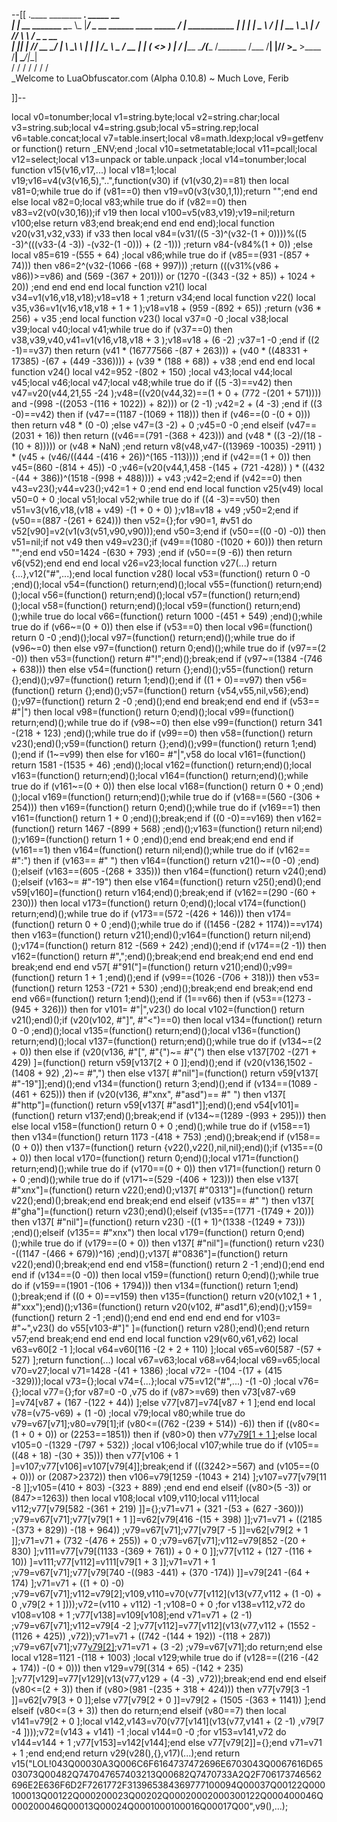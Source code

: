 --[[
 .____                  ________ ___.    _____                           __                
 |    |    __ _______   \_____  \\_ |___/ ____\_ __  ______ ____ _____ _/  |_  ___________ 
 |    |   |  |  \__  \   /   |   \| __ \   __\  |  \/  ___// ___\\__  \\   __\/  _ \_  __ \
 |    |___|  |  // __ \_/    |    \ \_\ \  | |  |  /\___ \\  \___ / __ \|  | (  <_> )  | \/
 |_______ \____/(____  /\_______  /___  /__| |____//____  >\___  >____  /__|  \____/|__|   
         \/          \/         \/    \/                \/     \/     \/                   
          \_Welcome to LuaObfuscator.com   (Alpha 0.10.8) ~  Much Love, Ferib 

]]--

local v0=tonumber;local v1=string.byte;local v2=string.char;local v3=string.sub;local v4=string.gsub;local v5=string.rep;local v6=table.concat;local v7=table.insert;local v8=math.ldexp;local v9=getfenv or function() return _ENV;end ;local v10=setmetatable;local v11=pcall;local v12=select;local v13=unpack or table.unpack ;local v14=tonumber;local function v15(v16,v17,...) local v18=1;local v19;v16=v4(v3(v16,5),"..",function(v30) if (v1(v30,2)==81) then local v81=0;while true do if (v81==0) then v19=v0(v3(v30,1,1));return "";end end else local v82=0;local v83;while true do if (v82==0) then v83=v2(v0(v30,16));if v19 then local v100=v5(v83,v19);v19=nil;return v100;else return v83;end break;end end end end);local function v20(v31,v32,v33) if v33 then local v84=(v31/((5 -3)^(v32-(1 + 0))))%((5 -3)^(((v33-(4 -3)) -(v32-(1 -0))) + (2 -1))) ;return v84-(v84%(1 + 0)) ;else local v85=619 -(555 + 64) ;local v86;while true do if (v85==(931 -(857 + 74))) then v86=2^(v32-(1066 -(68 + 997))) ;return (((v31%(v86 + v86))>=v86) and (569 -(367 + 201))) or (1270 -((343 -(32 + 85)) + 1024 + 20)) ;end end end end local function v21() local v34=v1(v16,v18,v18);v18=v18 + 1 ;return v34;end local function v22() local v35,v36=v1(v16,v18,v18 + 1 + 1 );v18=v18 + (959 -(892 + 65)) ;return (v36 * 256) + v35 ;end local function v23() local v37=0 -0 ;local v38;local v39;local v40;local v41;while true do if (v37==0) then v38,v39,v40,v41=v1(v16,v18,v18 + 3 );v18=v18 + (6 -2) ;v37=1 -0 ;end if ((2 -1)==v37) then return (v41 * (16777566 -(87 + 263))) + (v40 * ((48331 + 17385) -(67 + (449 -336)))) + (v39 * (188 + 68)) + v38 ;end end end local function v24() local v42=952 -(802 + 150) ;local v43;local v44;local v45;local v46;local v47;local v48;while true do if ((5 -3)==v42) then v47=v20(v44,21,55 -24 );v48=((v20(v44,32)==(1 + 0 + (772 -(201 + 571)))) and  -(998 -((2053 -(116 + 1022)) + 82))) or (2 -1) ;v42=2 + (4 -3) ;end if ((3 -0)==v42) then if (v47==(1187 -(1069 + 118))) then if (v46==(0 -(0 + 0))) then return v48 * (0 -0) ;else v47=(3 -2) + 0 ;v45=0 -0 ;end elseif (v47==(2031 + 16)) then return ((v46==(791 -(368 + 423))) and (v48 * ((3 -2)/(18 -(10 + 8))))) or (v48 * NaN) ;end return v8(v48,v47-((13969 -10035) -2911) ) * (v45 + (v46/((444 -(416 + 26))^(165 -113)))) ;end if (v42==(1 + 0)) then v45=(860 -(814 + 45)) -0 ;v46=(v20(v44,1,458 -(145 + (721 -428)) ) * ((432 -(44 + 386))^(1518 -(998 + 488)))) + v43 ;v42=2;end if (v42==0) then v43=v23();v44=v23();v42=1 + 0 ;end end end local function v25(v49) local v50=0 + 0 ;local v51;local v52;while true do if ((4 -3)==v50) then v51=v3(v16,v18,(v18 + v49) -(1 + 0 + 0) );v18=v18 + v49 ;v50=2;end if (v50==(887 -(261 + 624))) then v52={};for v90=1, #v51 do v52[v90]=v2(v1(v3(v51,v90,v90)));end v50=3;end if (v50==((0 -0) -0)) then v51=nil;if  not v49 then v49=v23();if (v49==(1080 -(1020 + 60))) then return "";end end v50=1424 -(630 + 793) ;end if (v50==(9 -6)) then return v6(v52);end end end local v26=v23;local function v27(...) return {...},v12("#",...);end local function v28() local v53=(function() return 0 -0 ;end)();local v54=(function() return;end)();local v55=(function() return;end)();local v56=(function() return;end)();local v57=(function() return;end)();local v58=(function() return;end)();local v59=(function() return;end)();while true do local v66=(function() return 1000 -(451 + 549) ;end)();while true do if (v66~=(0 + 0)) then else if (v53==0) then local v96=(function() return 0 -0 ;end)();local v97=(function() return;end)();while true do if (v96~=0) then else v97=(function() return 0;end)();while true do if (v97==(2 -0)) then v53=(function() return  #"!";end)();break;end if (v97~=(1384 -(746 + 638))) then else v54=(function() return {};end)();v55=(function() return {};end)();v97=(function() return 1;end)();end if ((1 + 0)==v97) then v56=(function() return {};end)();v57=(function() return {v54,v55,nil,v56};end)();v97=(function() return 2 -0 ;end)();end end break;end end end if (v53== #"|") then local v98=(function() return 0;end)();local v99=(function() return;end)();while true do if (v98~=0) then else v99=(function() return 341 -(218 + 123) ;end)();while true do if (v99==0) then v58=(function() return v23();end)();v59=(function() return {};end)();v99=(function() return 1;end)();end if (1~=v99) then else for v160= #"|",v58 do local v161=(function() return 1581 -(1535 + 46) ;end)();local v162=(function() return;end)();local v163=(function() return;end)();local v164=(function() return;end)();while true do if (v161~=(0 + 0)) then else local v168=(function() return 0 + 0 ;end)();local v169=(function() return;end)();while true do if (v168==(560 -(306 + 254))) then v169=(function() return 0;end)();while true do if (v169==1) then v161=(function() return 1 + 0 ;end)();break;end if ((0 -0)==v169) then v162=(function() return 1467 -(899 + 568) ;end)();v163=(function() return nil;end)();v169=(function() return 1 + 0 ;end)();end end break;end end end if (v161==1) then v164=(function() return nil;end)();while true do if (v162== #":") then if (v163== #" ") then v164=(function() return v21()~=(0 -0) ;end)();elseif (v163==(605 -(268 + 335))) then v164=(function() return v24();end)();elseif (v163~= #"-19") then else v164=(function() return v25();end)();end v59[v160]=(function() return v164;end)();break;end if (v162==(290 -(60 + 230))) then local v173=(function() return 0;end)();local v174=(function() return;end)();while true do if (v173==(572 -(426 + 146))) then v174=(function() return 0 + 0 ;end)();while true do if ((1456 -(282 + 1174))==v174) then v163=(function() return v21();end)();v164=(function() return nil;end)();v174=(function() return 812 -(569 + 242) ;end)();end if (v174==(2 -1)) then v162=(function() return  #",";end)();break;end end break;end end end end break;end end end v57[ #"91("]=(function() return v21();end)();v99=(function() return 1 + 1 ;end)();end if (v99==(1026 -(706 + 318))) then v53=(function() return 1253 -(721 + 530) ;end)();break;end end break;end end end v66=(function() return 1;end)();end if (1==v66) then if (v53==(1273 -(945 + 326))) then for v101= #"|",v23() do local v102=(function() return v21();end)();if (v20(v102, #"]", #"<")==0) then local v134=(function() return 0 -0 ;end)();local v135=(function() return;end)();local v136=(function() return;end)();local v137=(function() return;end)();while true do if (v134~=(2 + 0)) then else if (v20(v136, #"[", #"{")~= #"{") then else v137[702 -(271 + 429) ]=(function() return v59[v137[2 + 0 ]];end)();end if (v20(v136,1502 -(1408 + 92) ,2)~= #",") then else v137[ #"nil"]=(function() return v59[v137[ #"-19"]];end)();end v134=(function() return 3;end)();end if (v134==(1089 -(461 + 625))) then if (v20(v136, #"xnx", #"asd")== #" ") then v137[ #"http"]=(function() return v59[v137[ #"asd1"]];end)();end v54[v101]=(function() return v137;end)();break;end if (v134~=(1289 -(993 + 295))) then else local v158=(function() return 0 + 0 ;end)();while true do if (v158==1) then v134=(function() return 1173 -(418 + 753) ;end)();break;end if (v158==(0 + 0)) then v137=(function() return {v22(),v22(),nil,nil};end)();if (v135==(0 + 0)) then local v170=(function() return 0;end)();local v171=(function() return;end)();while true do if (v170==(0 + 0)) then v171=(function() return 0 + 0 ;end)();while true do if (v171~=(529 -(406 + 123))) then else v137[ #"xnx"]=(function() return v22();end)();v137[ #"0313"]=(function() return v22();end)();break;end end break;end end elseif (v135== #" ") then v137[ #"gha"]=(function() return v23();end)();elseif (v135==(1771 -(1749 + 20))) then v137[ #"nil"]=(function() return v23() -((1 + 1)^(1338 -(1249 + 73))) ;end)();elseif (v135== #"xnx") then local v179=(function() return 0;end)();while true do if (v179==(0 + 0)) then v137[ #"nil"]=(function() return v23() -((1147 -(466 + 679))^16) ;end)();v137[ #"0836"]=(function() return v22();end)();break;end end end v158=(function() return 2 -1 ;end)();end end end if (v134==(0 -0)) then local v159=(function() return 0;end)();while true do if (v159==(1901 -(106 + 1794))) then v134=(function() return 1;end)();break;end if ((0 + 0)==v159) then v135=(function() return v20(v102,1 + 1 , #"xxx");end)();v136=(function() return v20(v102, #"asd1",6);end)();v159=(function() return 2 -1 ;end)();end end end end end end for v103= #"~",v23() do v55[v103-#"]" ]=(function() return v28();end)();end return v57;end break;end end end end local function v29(v60,v61,v62) local v63=v60[2 -1 ];local v64=v60[116 -(2 + 2 + 110) ];local v65=v60[587 -(57 + 527) ];return function(...) local v67=v63;local v68=v64;local v69=v65;local v70=v27;local v71=1428 -(41 + 1386) ;local v72= -(104 -(17 + (415 -329)));local v73={};local v74={...};local v75=v12("#",...) -(1 -0) ;local v76={};local v77={};for v87=0 -0 ,v75 do if (v87>=v69) then v73[v87-v69 ]=v74[v87 + (167 -(122 + 44)) ];else v77[v87]=v74[v87 + 1 ];end end local v78=(v75-v69) + (1 -0) ;local v79;local v80;while true do v79=v67[v71];v80=v79[1];if (v80<=((762 -(239 + 514)) -6)) then if ((v80<=(1 + 0 + 0)) or (2253==1851)) then if (v80>0) then v77[v79[1 + 1 ]]();else local v105=0 -(1329 -(797 + 532)) ;local v106;local v107;while true do if (v105==((48 + 18) -(30 + 35))) then v77[v106 + 1 ]=v107;v77[v106]=v107[v79[4]];break;end if (((3242>=567) and (v105==(0 + 0))) or (2087>2372)) then v106=v79[1259 -(1043 + 214) ];v107=v77[v79[11 -8 ]];v105=(410 + 803) -(323 + 889) ;end end end elseif ((v80>(5 -3)) or (847>=1263)) then local v108;local v109,v110;local v111;local v112;v77[v79[582 -(361 + 219) ]]={};v71=v71 + (321 -(53 + (627 -360))) ;v79=v67[v71];v77[v79[1 + 1 ]]=v62[v79[416 -(15 + 398) ]];v71=v71 + ((2185 -(373 + 829)) -(18 + 964)) ;v79=v67[v71];v77[v79[7 -5 ]]=v62[v79[2 + 1 ]];v71=v71 + (732 -(476 + 255)) + 0 ;v79=v67[v71];v112=v79[852 -(20 + 830) ];v111=v77[v79[(1133 -(369 + 761)) + 0 + 0 ]];v77[v112 + (127 -(116 + 10)) ]=v111;v77[v112]=v111[v79[1 + 3 ]];v71=v71 + 1 ;v79=v67[v71];v77[v79[740 -((983 -441) + (370 -174)) ]]=v79[241 -(64 + 174) ];v71=v71 + ((1 + 0) -0) ;v79=v67[v71];v112=v79[2];v109,v110=v70(v77[v112](v13(v77,v112 + (1 -0) + 0 ,v79[2 + 1 ])));v72=(v110 + v112) -1 ;v108=0 + 0 ;for v138=v112,v72 do v108=v108 + 1 ;v77[v138]=v109[v108];end v71=v71 + (2 -1) ;v79=v67[v71];v112=v79[4 -2 ];v77[v112]=v77[v112](v13(v77,v112 + (1552 -(1126 + 425)) ,v72));v71=v71 + ((742 -(144 + 192)) -(118 + 287)) ;v79=v67[v71];v77[v79[2]]();v71=v71 + (3 -2) ;v79=v67[v71];do return;end else local v128=1121 -(118 + 1003) ;local v129;while true do if (v128==((216 -(42 + 174)) -(0 + 0))) then v129=v79[(314 + 65) -(142 + 235) ];v77[v129]=v77[v129](v13(v77,v129 + (4 -3) ,v72));break;end end end elseif (v80<=(2 + 3)) then if (v80>(981 -(235 + 318 + 424))) then v77[v79[3 -1 ]]=v62[v79[3 + 0 ]];else v77[v79[2 + 0 ]]=v79[2 + (1505 -(363 + 1141)) ];end elseif (v80<=(3 + 3)) then do return;end elseif (v80==7) then local v141=v79[2 + 0 ];local v142,v143=v70(v77[v141](v13(v77,v141 + (2 -1) ,v79[7 -4 ])));v72=(v143 + v141) -1 ;local v144=0 -0 ;for v153=v141,v72 do v144=v144 + 1 ;v77[v153]=v142[v144];end else v77[v79[2]]={};end v71=v71 + 1 ;end end;end return v29(v28(),{},v17)(...);end return v15("LOL!043Q00030A3Q006C6F6164737472696E6703043Q0067616D6503073Q00482Q747047657403213Q00682Q7470733A2Q2F706173746562696E2E636F6D2F7261772F313965384369777100094Q00037Q00122Q000100013Q00122Q000200023Q00202Q00020002000300122Q000400046Q000200046Q00013Q00024Q0001000100016Q00017Q00",v9(),...);
